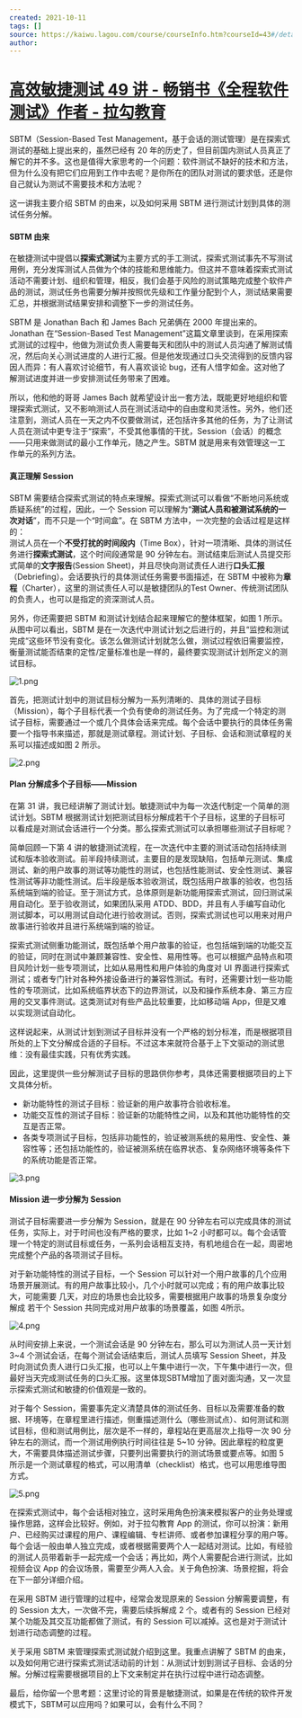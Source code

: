 ```yaml
---
created: 2021-10-11
tags: []
source: https://kaiwu.lagou.com/course/courseInfo.htm?courseId=43#/detail/pc?id=1585
author: 
---
```


# [高效敏捷测试 49 讲 - 畅销书《全程软件测试》作者 - 拉勾教育](https://kaiwu.lagou.com/course/courseInfo.htm?courseId=43#/detail/pc?id=1585)


SBTM（Session-Based Test Management，基于会话的测试管理）是在探索式测试的基础上提出来的，虽然已经有 20 年的历史了，但目前国内测试人员真正了解它的并不多。这也是值得大家思考的一个问题：软件测试不缺好的技术和方法，但为什么没有把它们应用到工作中去呢？是你所在的团队对测试的要求低，还是你自己就认为测试不需要技术和方法呢？

这一讲我主要介绍 SBTM 的由来，以及如何采用 SBTM 进行测试计划到具体的测试任务分解。

#### SBTM 由来

在敏捷测试中提倡以**探索式测试**为主要方式的手工测试，探索式测试事先不写测试用例，充分发挥测试人员做为个体的技能和思维能力。但这并不意味着探索式测试活动不需要计划、组织和管理，相反，我们会基于风险的测试策略完成整个软件产品的测试，测试任务也需要分解并按照优先级和工作量分配到个人，测试结果需要汇总，并根据测试结果安排和调整下一步的测试任务。

SBTM 是 Jonathan Bach 和 James Bach 兄弟俩在 2000 年提出来的。Jonathan 在“Session-Based Test Management”这篇文章里谈到，在采用探索式测试的过程中，他做为测试负责人需要每天和团队中的测试人员沟通了解测试情况，然后向关心测试进度的人进行汇报。但是他发现通过口头交流得到的反馈内容因人而异：有人喜欢讨论细节，有人喜欢谈论 bug，还有人惜字如金。这对他了解测试进度并进一步安排测试任务带来了困难。

所以，他和他的哥哥 James Bach 就希望设计出一套方法，既能更好地组织和管理探索式测试，又不影响测试人员在测试活动中的自由度和灵活性。另外，他们还注意到，测试人员在一天之内不仅要做测试，还包括许多其他的任务，为了让测试人员在测试中更专注于“探索”，不受其他事情的干扰，Session（会话）的概念——只用来做测试的最小工作单元，随之产生。SBTM 就是用来有效管理这一工作单元的系列方法。

#### 真正理解 Session

SBTM 需要结合探索式测试的特点来理解。探索式测试可以看做“不断地问系统或质疑系统”的过程，因此，一个 Session 可以理解为“**测试人员和被测试系统的一次对话**”，而不只是一个“时间盒”。在 SBTM 方法中，一次完整的会话过程是这样的：  
测试人员在一个**不受打扰的时间段内**（Time Box），针对一项清晰、具体的测试任务进行**探索式测试**，这个时间段通常是 90 分钟左右。测试结束后测试人员提交形式简单的**文字报告**(Session Sheet)，并且尽快向测试责任人进行**口头汇报**（Debriefing）。会话要执行的具体测试任务需要书面描述，在 SBTM 中被称为**章程**（Charter），这里的测试责任人可以是敏捷团队的Test Owner、传统测试团队的负责人，也可以是指定的资深测试人员。

另外，你还需要把 SBTM 和测试计划结合起来理解它的整体框架，如图 1 所示。从图中可以看出，SBTM 是在一次迭代中测试计划之后进行的，并且“监控和测试完成“这些环节没有变化。该怎么做测试计划就怎么做，测试过程依旧需要监控，衡量测试能否结束的定性/定量标准也是一样的，最终要实现测试计划所定义的测试目标。

![1.png](https://s0.lgstatic.com/i/image/M00/00/F1/CgqCHl6qtTuAA56xAAMajLPtzDM856.png)

首先，把测试计划中的测试目标分解为一系列清晰的、具体的测试子目标（Mission），每个子目标代表一个负有使命的测试任务。为了完成一个特定的测试子目标，需要通过一个或几个具体会话来完成。每个会话中要执行的具体任务需要一个指导书来描述，那就是测试章程。测试计划、子目标、会话和测试章程的关系可以描述成如图 2 所示。

![2.png](https://s0.lgstatic.com/i/image/M00/00/F1/CgqCHl6qtUmANCfSAAGo6eSiPpE214.png)

#### Plan 分解成多个子目标——Mission

在第 31 讲，我已经讲解了测试计划。敏捷测试中为每一次迭代制定一个简单的测试计划。SBTM 根据测试计划把测试目标分解成若干个子目标，这里的子目标可以看成是对测试会话进行一个分类。那么探索式测试可以承担哪些测试子目标呢？

简单回顾一下第 4 讲的敏捷测试流程，在一次迭代中主要的测试活动包括持续测试和版本验收测试。前半段持续测试，主要目的是发现缺陷，包括单元测试、集成测试、新的用户故事的测试等功能性的测试，也包括性能测试、安全性测试、兼容性测试等非功能性测试。后半段是版本验收测试，既包括用户故事的验收，也包括系统端到端的验证。至于测试方式，总体原则是新功能用探索式测试，回归测试采用自动化。至于验收测试，如果团队采用 ATDD、BDD，并且有人手编写自动化测试脚本，可以用测试自动化进行验收测试。否则，探索式测试也可以用来对用户故事进行验收并且进行系统端到端的验证。

探索式测试侧重功能测试，既包括单个用户故事的验证，也包括端到端的功能交互的验证，同时在测试中兼顾兼容性、安全性、易用性等。也可以根据产品特点和项目风险计划一些专项测试，比如从易用性和用户体验的角度对 UI 界面进行探索式测试；或者专门针对各种外接设备进行的兼容性测试。有时，还需要计划一些功能性的专项测试，比如系统临界状态下的边界测试，以及和操作系统本身、第三方应用的交叉事件测试。这类测试对有些产品比较重要，比如移动端 App，但是又难以实现测试自动化。

这样说起来，从测试计划到测试子目标并没有一个严格的划分标准，而是根据项目所处的上下文分解成合适的子目标。不过这本来就符合基于上下文驱动的测试思维：没有最佳实践，只有优秀实践。

因此，这里提供一些分解测试子目标的思路供你参考，具体还需要根据项目的上下文具体分析。

-   新功能特性的测试子目标：验证新的用户故事符合验收标准。
-   功能交互性的测试子目标：验证新的功能特性之间，以及和其他功能特性的交互是否正常。
-   各类专项测试子目标，包括非功能性的，验证被测系统的易用性、安全性、兼容性等；还包括功能性的，验证被测系统在临界状态、复杂网络环境等条件下的系统功能是否正常。

![3.png](https://s0.lgstatic.com/i/image/M00/00/F1/CgqCHl6qtWaAdRhkAAFdUMgmP_g435.png)

#### Mission 进一步分解为 Session

测试子目标需要进一步分解为 Session，就是在 90 分钟左右可以完成具体的测试任务，实际上，对于时间也没有严格的要求，比如 1~2 小时都可以。每个会话管理一个特定的测试目标或任务，一系列会话相互支持，有机地组合在一起，周密地完成整个产品的各项测试子目标。

对于新功能特性的测试子目标，一个 Session 可以针对一个用户故事的几个应用场景开展测试。有的用户故事比较小，几个小时就可以完成；有的用户故事比较大，可能需要 几天，对应的场景也会比较多，需要根据用户故事的场景复杂度分解成 若干个 Session 共同完成对用户故事的场景覆盖，如图 4所示。

![4.png](https://s0.lgstatic.com/i/image/M00/00/F1/CgqCHl6qtW-AVk4EAAGi2_9hd0E998.png)

从时间安排上来说，一个测试会话是 90 分钟左右，那么可以为测试人员一天计划 3~4 个测试会话，在每个测试会话结束后，测试人员填写 Session Sheet，并及时向测试负责人进行口头汇报，也可以上午集中进行一次，下午集中进行一次，但最好当天完成测试任务的口头汇报。这里体现SBTM增加了面对面沟通，又一次显示探索式测试和敏捷的价值观是一致的。

对于每个 Session，需要事先定义清楚具体的测试任务、目标以及需要准备的数据、环境等，在章程里进行描述，侧重描述测什么（哪些测试点）、如何测试和测试目标，但和测试用例比，层次是不一样的，章程站在更高层次上指导一次 90 分钟左右的测试，而一个测试用例执行时间往往是 5~10 分钟。因此章程的粒度更大，不需要具体描述测试步骤，只要列出需要执行的测试场景或要点等。如图 5 所示是一个测试章程的格式，可以用清单（checklist）格式，也可以用思维导图方式。

![5.png](https://s0.lgstatic.com/i/image/M00/00/F1/CgqCHl6qtXeACDb5AAFzeH4p0RU138.png)

在探索式测试中，每个会话相对独立，这时采用角色扮演来模拟客户的业务处理或操作思路，这样会比较好。例如，对于拉勾教育 App 的测试，你可以扮演：新用户、已经购买过课程的用户、课程编辑、专栏讲师、或者参加课程分享的用户等。每个会话一般由单人独立完成，或者根据需要两个人一起结对测试。比如，有经验的测试人员带着新手一起完成一个会话；再比如，两个人需要配合进行测试，比如视频会议 App 的会议场景，需要至少两人入会。关于角色扮演、场景挖掘，将会在下一部分详细介绍。

在采用 SBTM 进行管理的过程中，经常会发现原来的 Session 分解需要调整，有的 Session 太大，一次做不完，需要后续拆解成 2 个。或者有的 Session 已经对某个功能及其交互功能都做了测试，有的 Session 可以减掉。这也是对于测试计划进行动态调整的过程。

关于采用 SBTM 来管理探索式测试就介绍到这里。我重点讲解了 SBTM 的由来，以及如何用它进行探索式测试活动前的计划：从测试计划到测试子目标、会话的分解。分解过程需要根据项目的上下文来制定并在执行过程中进行动态调整。

最后，给你留一个思考题：这里讨论的背景是敏捷测试，如果是在传统的软件开发模式下，SBTM可以应用吗？如果可以，会有什么不同？
